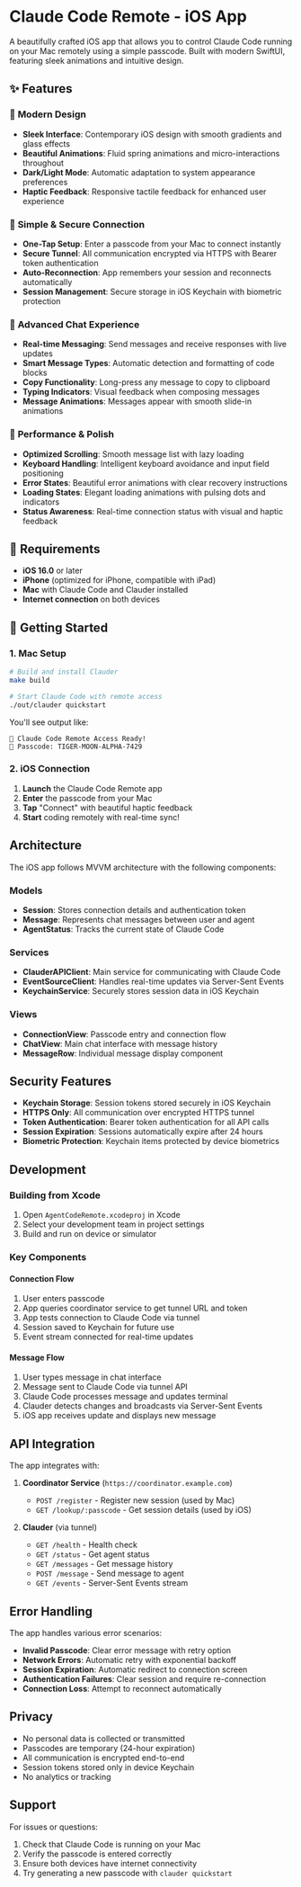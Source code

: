 # Claude Code Remote - iOS App

A beautifully crafted iOS app that allows you to control Claude Code running on your Mac remotely using a simple passcode. Built with modern SwiftUI, featuring sleek animations and intuitive design.

## ✨ Features

### 🎨 **Modern Design**
- **Sleek Interface**: Contemporary iOS design with smooth gradients and glass effects
- **Beautiful Animations**: Fluid spring animations and micro-interactions throughout
- **Dark/Light Mode**: Automatic adaptation to system appearance preferences
- **Haptic Feedback**: Responsive tactile feedback for enhanced user experience

### 🔐 **Simple & Secure Connection**
- **One-Tap Setup**: Enter a passcode from your Mac to connect instantly
- **Secure Tunnel**: All communication encrypted via HTTPS with Bearer token authentication
- **Auto-Reconnection**: App remembers your session and reconnects automatically
- **Session Management**: Secure storage in iOS Keychain with biometric protection

### 💬 **Advanced Chat Experience**
- **Real-time Messaging**: Send messages and receive responses with live updates
- **Smart Message Types**: Automatic detection and formatting of code blocks
- **Copy Functionality**: Long-press any message to copy to clipboard
- **Typing Indicators**: Visual feedback when composing messages
- **Message Animations**: Messages appear with smooth slide-in animations

### 🚀 **Performance & Polish**
- **Optimized Scrolling**: Smooth message list with lazy loading
- **Keyboard Handling**: Intelligent keyboard avoidance and input field positioning
- **Error States**: Beautiful error animations with clear recovery instructions
- **Loading States**: Elegant loading animations with pulsing dots and indicators
- **Status Awareness**: Real-time connection status with visual and haptic feedback

## 📱 Requirements

- **iOS 16.0** or later
- **iPhone** (optimized for iPhone, compatible with iPad)
- **Mac** with Claude Code and Clauder installed
- **Internet connection** on both devices

## 🚀 Getting Started

### 1. **Mac Setup**
```bash
# Build and install Clauder
make build

# Start Claude Code with remote access
./out/clauder quickstart
```
You'll see output like:
```
🎉 Claude Code Remote Access Ready!
📱 Passcode: TIGER-MOON-ALPHA-7429
```

### 2. **iOS Connection**
1. **Launch** the Claude Code Remote app
2. **Enter** the passcode from your Mac
3. **Tap** "Connect" with beautiful haptic feedback
4. **Start** coding remotely with real-time sync!

## Architecture

The iOS app follows MVVM architecture with the following components:

### Models
- **Session**: Stores connection details and authentication token
- **Message**: Represents chat messages between user and agent
- **AgentStatus**: Tracks the current state of Claude Code

### Services
- **ClauderAPIClient**: Main service for communicating with Claude Code
- **EventSourceClient**: Handles real-time updates via Server-Sent Events
- **KeychainService**: Securely stores session data in iOS Keychain

### Views
- **ConnectionView**: Passcode entry and connection flow
- **ChatView**: Main chat interface with message history
- **MessageRow**: Individual message display component

## Security Features

- **Keychain Storage**: Session tokens stored securely in iOS Keychain
- **HTTPS Only**: All communication over encrypted HTTPS tunnel
- **Token Authentication**: Bearer token authentication for all API calls
- **Session Expiration**: Sessions automatically expire after 24 hours
- **Biometric Protection**: Keychain items protected by device biometrics

## Development

### Building from Xcode
1. Open `AgentCodeRemote.xcodeproj` in Xcode
2. Select your development team in project settings
3. Build and run on device or simulator

### Key Components

#### Connection Flow
1. User enters passcode
2. App queries coordinator service to get tunnel URL and token
3. App tests connection to Claude Code via tunnel
4. Session saved to Keychain for future use
5. Event stream connected for real-time updates

#### Message Flow
1. User types message in chat interface
2. Message sent to Claude Code via tunnel API
3. Claude Code processes message and updates terminal
4. Clauder detects changes and broadcasts via Server-Sent Events
5. iOS app receives update and displays new message

## API Integration

The app integrates with:

1. **Coordinator Service** (`https://coordinator.example.com`)
   - `POST /register` - Register new session (used by Mac)
   - `GET /lookup/:passcode` - Get session details (used by iOS)

2. **Clauder** (via tunnel)
   - `GET /health` - Health check
   - `GET /status` - Get agent status
   - `GET /messages` - Get message history
   - `POST /message` - Send message to agent
   - `GET /events` - Server-Sent Events stream

## Error Handling

The app handles various error scenarios:

- **Invalid Passcode**: Clear error message with retry option
- **Network Errors**: Automatic retry with exponential backoff
- **Session Expiration**: Automatic redirect to connection screen
- **Authentication Failures**: Clear session and require re-connection
- **Connection Loss**: Attempt to reconnect automatically

## Privacy

- No personal data is collected or transmitted
- Passcodes are temporary (24-hour expiration)
- All communication is encrypted end-to-end
- Session tokens stored only in device Keychain
- No analytics or tracking

## Support

For issues or questions:
1. Check that Claude Code is running on your Mac
2. Verify the passcode is entered correctly
3. Ensure both devices have internet connectivity
4. Try generating a new passcode with `clauder quickstart`